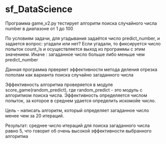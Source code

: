 # sf_DataScience
Программа game_v2.py тестирует алгоритм поиска случайного числа number в диапазоне от 1 до 100

По условиям задачи, для угадывания задаётся число predict_number, и задается вопрос:
угадали или нет? 
    Если угадали, то фиксируется число попыток count_ls и осуществляется выход из программы с этим значением.
    Иначе : загаданное число больше либо меньше чем predict_number

Данная программа прверяет эффективности метода деления отрезка пополам как варианта поиска случайно загаданного числа 

Эффективность алгоритма проверяется в модуле score_game(random_predict), где random_predict - это 
модуль с алгоритмом поиска числа.
Эффективность определяется числом попыток, за которое в среднем удается определить искомойе число.

Цель - написать алгоритм, который определяет загаданное число менее чем за 20 итераций.

Результат: среднее число итераций для поиска загаданного числа равно 5, что говорит об очень высокой эффективности выбранного алгоритма